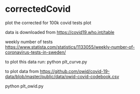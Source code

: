 # correctedCovid
plot the corrected for 100k covid tests plot

data is downloaded from
https://covid19.who.int/table

weekly number of tests
https://www.statista.com/statistics/1133055/weekly-number-of-coronavirus-tests-in-sweden/

to plot this data run:
python plt_curve.py

to plot data from
https://github.com/owid/covid-19-data/blob/master/public/data/owid-covid-codebook.csv

python plt_owid.py
